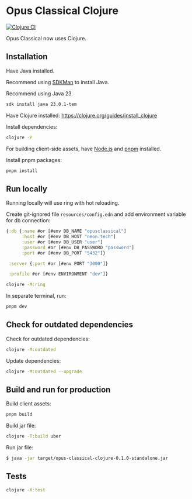 # Opus Classical Clojure

[![Clojure CI](https://github.com/Droidion/opus-classical-clojure/actions/workflows/cicd.yml/badge.svg)](https://github.com/Droidion/opus-classical-clojure/actions/workflows/cicd.yml)

Opus Classical now uses Clojure.

## Installation

Have Java installed.

Recommend using [SDKMan](https://sdkman.io/) to install Java.

Recommend using Java 23.

```sh
sdk install java 23.0.1-tem
```

Have Clojure installed: https://clojure.org/guides/install_clojure

Install dependencies:

```sh
clojure -P
```

For building client-side assets, have [Node.js](https://nodejs.org/en) and [pnpm](https://pnpm.io/) installed.

Install pnpm packages:

```sh
pnpm install
```

## Run locally

Running locally will use ring with hot reloading.

Create git-ignored file `resources/config.edn` and add environment variable for db connection:

```clojure
{:db {:name #or [#env DB_NAME "opusclassical"]
      :host #or [#env DB_HOST "neon.tech"]
      :user #or [#env DB_USER "user"]
      :password #or [#env DB_PASSWORD "password"]
      :port #or [#env DB_PORT "5432"]}

 :server {:port #or [#env PORT "3000"]}

 :profile #or [#env ENVIRONMENT "dev"]}
```

```sh
clojure -M:ring
```

In separate terminal, run:

```sh
pnpm dev
```

## Check for outdated dependencies

Check for outdated dependencies:

```sh
clojure -M:outdated
```

Update dependencies:

```sh
clojure -M:outdated --upgrade
```

## Build and run for production

Build client assets:

```sh
pnpm build
```

Build jar file:

```sh
clojure -T:build uber
```

Run jar file:

```sh
$ java -jar target/opus-classical-clojure-0.1.0-standalone.jar
```

## Tests

```sh
clojure -X:test
```
